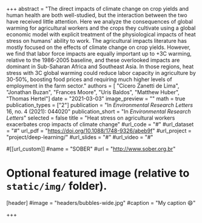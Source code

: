 +++
abstract = "The direct impacts of climate change on crop yields and human health are both well-studied, but the interaction between the two have received little attention. Here we analyze the consequences of global warming for agricultural workers and the crops they cultivate using a global economic model with explicit treatment of the physiological impacts of heat stress on humans' ability to work. The agricultural impacts literature has mostly focused on the effects of climate change on crop yields. However, we find that labor force impacts are equally important up to +3C warming, relative to the 1986-2005 baseline, and these overlooked impacts are dominant in Sub-Saharan Africa and Southeast Asia. In those regions, heat stress with 3C global warming could reduce labor capacity in agriculture by 30-50%, boosting food prices and requiring much higher levels of employment in the farm sector."
authors = [ "Cicero Zanetti de Lima", "Jonathan Buzan", "Frances Moore", "Uris Baldos", "Matthew Huber", "Thomas Hertel"]
date = "2021-03-03"
image_preview = ""
math = true
publication_types = ["2"]
publication = "In *Environmental Research Letters* 16, no. 4 (2021): 044020"
publication_short = "In *Environmental Research Letters*"
selected = false
title = "Heat stress on agricultural workers exacerbates crop impacts of climate change"
#url_code = "#"
#url_dataset = "#"
url_pdf = "https://doi.org/10.1088/1748-9326/abeb9f"
#url_project = "project/deep-learning/"
#url_slides = "#"
#url_video = "#"

#[[url_custom]]
#name = "SOBER"
#url = "http://www.sober.org.br"

# Optional featured image (relative to `static/img/` folder).
[header]
#image = "headers/bubbles-wide.jpg"
#caption = "My caption :smile:"

+++
